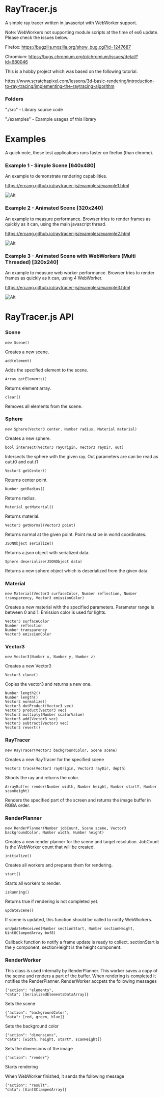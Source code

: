 # RayTracer.js
A simple ray tracer written in javascript with WebWorker support.

Note: WebWorkers not supporting module scripts at the time of es6 update. Please check the issues below.

Firefox: https://bugzilla.mozilla.org/show_bug.cgi?id=1247687

Chromium: https://bugs.chromium.org/p/chromium/issues/detail?id=680046

This is a hobby project which was based on the following tutorial.

https://www.scratchapixel.com/lessons/3d-basic-rendering/introduction-to-ray-tracing/implementing-the-raytracing-algorithm

### Folders
"./src" - Library source code

"./examples" - Example usages of this library

# Examples

A quick note, these test applications runs faster on firefox (than chrome).

### Example 1 - Simple Scene [640x480]

An example to demonstrate rendering capabilities.

https://ercang.github.io/raytracer-js/examples/example1.html

![Alt](https://ercang.github.io/raytracer-js/images/example1.png "Example 1 - Simple Scene [640x480]")


### Example 2 - Animated Scene [320x240]

An example to measure performance. Browser tries to render frames as quickly as it can, using the main javascript thread.

https://ercang.github.io/raytracer-js/examples/example2.html

![Alt](https://ercang.github.io/raytracer-js/images/example2.png "Example 2 - Animated Scene [320x240]")


### Example 3 - Animated Scene with WebWorkers (Multi Threaded) [320x240]

An example to measure web worker performance. Browser tries to render frames as quickly as it can, using 4 WebWorker.

https://ercang.github.io/raytracer-js/examples/example3.html

![Alt](https://ercang.github.io/raytracer-js/images/example3.png "Example 3 - Animated Scene with WebWorkers (Multi Threaded) [320x240]")

# RayTracer.js API
### Scene
```
new Scene()
```
Creates a new scene.

```
add(element)
```
Adds the specified element to the scene.

```
Array getElements()
```
Returns element array.

```
clear()
```
Removes all elements from the scene.

### Sphere
```
new Sphere(Vector3 center, Number radius, Material material)
```
Creates a new sphere.

```
bool intersect(Vector3 rayOrigin, Vector3 rayDir, out)
```
Intersects the sphere with the given ray.
Out parameters are can be read as out.t0 and out.t1

```
Vector3 getCenter()
```
Returns center point.

```
Number getRadius()
```
Returns radius.

```
Material getMaterial()
```
Returns material.

```
Vector3 getNormal(Vector3 point)
```
Returns normal at the given point. Point must be in world coordinates.

```
JSONObject serialize()
```
Returns a json object with serialized data.

```
Sphere deserialize(JSONObject data)
```
Returns a new sphere object which is deserialized from the given data.

### Material
```
new Material(Vector3 surfaceColor, Number reflection, Number transparency, Vector3 emissionColor)
```
Creates a new material with the specified parameters.
Parameter range is between 0 and 1.
Emission color is used for lights.

```
Vector3 surfaceColor
Number reflection
Number transparency
Vector3 emissionColor
```

### Vector3
```
new Vector3(Number x, Number y, Number z)
```
Creates a new Vector3

```
Vector3 clone()
```
Copies the vector3 and returns a new one.

```
Number length2()
Number length()
Vector3 normalize()
Vector3 dotProduct(Vector3 vec)
Vector3 product(Vector3 vec)
Vector3 multiply(Number scalarValue)
Vector3 add(Vector3 vec)
Vector3 subtract(Vector3 vec)
Vector3 revert()
```

### RayTracer
```
new RayTracer(Vector3 backgroundColor, Scene scene)
```
Creates a new RayTracer for the specified scene

```
Vector3 trace(Vector3 rayOrigin, Vector3 rayDir, depth)
```
Shoots the ray and returns the color.

```
ArrayBuffer render(Number width, Number height, Number startY, Number scanHeight)
```
Renders the specified part of the screen and returns the image buffer in RGBA order.

### RenderPlanner
```
new RenderPlanner(Number jobCount, Scene scene, Vector3 backgroundColor, Number width, Number height)
```
Creates a new render planner for the scene and target resolution. JobCount is the WebWorker count that will be created.

```
initialize()
```
Creates all workers and prepares them for rendering.

```
start()
```
Starts all workers to render.

```
isRunning()
```
Returns true if rendering is not completed yet.

```
updateScene()
```
If scene is updated, this function should be called to notify WebWorkers.

```
onUpdateReceived(Number sectionStart, Number sectionHeight, Uint8ClampedArray buf8)
```
Callback function to notify a frame update is ready to collect.
sectionStart is the y component, sectionHeight is the height component.

### RenderWorker
This class is used internally by RenderPlanner. This worker saves a copy of the scene and renders a part of the buffer.
When rendering is completed it notifies the RenderPlanner. RenderWorker accpets the following messages

```
{"action": "elements",
"data": [SerializedElementsDataArray]}
```
Sets the scene

 ```
{"action": "backgroundColor",
"data": [red, green, blue]}
```
Sets the background color

```
{"action": "dimensions",
"data": [width, height, startY, scanHeight]}
```
Sets the dimensions of the image

```
{"action": "render"}
```
Starts rendering

When WebWorker finished, it sends the following message
```
{"action": "result",
"data": [Uint8ClampedArray]}
```
